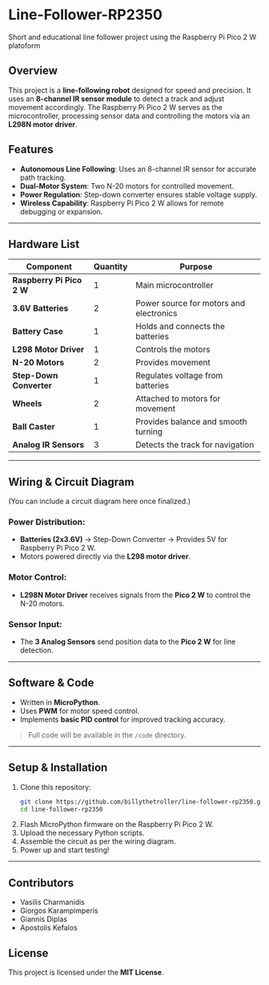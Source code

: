 # Line-Follower-RP2350
Short and educational line follower project using the Raspberry Pi Pico 2 W platoform

## Overview
This project is a **line-following robot** designed for speed and precision. It uses an **8-channel IR sensor module** to detect a track and adjust movement accordingly. The Raspberry Pi Pico 2 W serves as the microcontroller, processing sensor data and controlling the motors via an **L298N motor driver**. 

## Features
- **Autonomous Line Following**: Uses an 8-channel IR sensor for accurate path tracking.
- **Dual-Motor System**: Two N-20 motors for controlled movement.
- **Power Regulation**: Step-down converter ensures stable voltage supply.
- **Wireless Capability**: Raspberry Pi Pico 2 W allows for remote debugging or expansion.

---

## Hardware List
| Component               | Quantity | Purpose |
|-------------------------|----------|----------|
| **Raspberry Pi Pico 2 W** | 1        | Main microcontroller |
| **3.6V Batteries**       | 2        | Power source for motors and electronics |
| **Battery Case**         | 1        | Holds and connects the batteries |
| **L298 Motor Driver**    | 1        | Controls the motors |
| **N-20 Motors**          | 2        | Provides movement |
| **Step-Down Converter**  | 1        | Regulates voltage from batteries |
| **Wheels**               | 2        | Attached to motors for movement |
| **Ball Caster**          | 1        | Provides balance and smooth turning |
| **Analog IR Sensors**  | 3        | Detects the track for navigation |

---

## Wiring & Circuit Diagram
(You can include a circuit diagram here once finalized.)

### Power Distribution:
- **Batteries (2x3.6V)** → Step-Down Converter → Provides 5V for Raspberry Pi Pico 2 W.
- Motors powered directly via the **L298 motor driver**.

### Motor Control:
- **L298N Motor Driver** receives signals from the **Pico 2 W** to control the N-20 motors.

### Sensor Input:
- The **3 Analog Sensors** send position data to the **Pico 2 W** for line detection.

---

## Software & Code
- Written in **MicroPython**.
- Uses **PWM** for motor speed control.
- Implements **basic PID control** for improved tracking accuracy.

> Full code will be available in the `/code` directory.

---

## Setup & Installation
1. Clone this repository:
   ```sh
   git clone https://github.com/billythetroller/line-follower-rp2350.git
   cd line-follower-rp2350
   ```
2. Flash MicroPython firmware on the Raspberry Pi Pico 2 W.
3. Upload the necessary Python scripts.
4. Assemble the circuit as per the wiring diagram.
5. Power up and start testing!

---

## Contributors
- Vasilis Charmanidis
- Giorgos Karampimperis
- Giannis Diplas
- Apostolis Kefalos

## License
This project is licensed under the **MIT License**.
